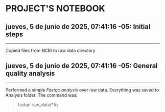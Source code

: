 #                      PROJECT'S NOTEBOOK

## jueves,  5 de junio de 2025, 07:41:16 -05: Initial steps
------------------------------
Copied files from NCBI to raw data directory

## jueves,  5 de junio de 2025, 07:41:16 -05: General quality analysis
------------------------------
Performed a simple *Fastqc analysis* over raw data. Everything was saved to Analysis folder.
The command was:
> fastqc raw_data/*fq

